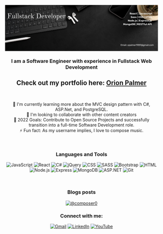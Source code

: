 <img align="center" alt="HTML5" width="1000px" src="Margarita Perez.png" style="padding-right:10px;" />
<h3 align="center">I am a Software Engineer with experience in Fullstack Web Development</h3>

<div align=center >

## Check out my portfolio here: [Orion Palmer](https://www.orionpalmer.com)
 
 <br>
 
 🌱 I'm currently learning more about the MVC design pattern with C#, ASP.Net, and PostgreSQL.
 <br>
 👯 I'm looking to collaborate with other content creators
 <br>
 💬 2022 Goals: Contribute to Open Source Projects and successfully transition into a full-time Software Development role.
 <br>
 ⚡ Fun fact: As my username implies, I love to compose music.

<br />

### Languages and Tools
 
![JavaScript](https://img.shields.io/badge/-javascript-F7DF1E?&style=for-the-badge&logo=javascript&logoColor=black) 
![React](https://img.shields.io/badge/-ReactJS-grey?&style=for-the-badge&logo=react&logoColor=61DAFB) 
![C#](https://img.shields.io/badge/-C_Sharp-purple?style=for-the-badge&logo=CSharp)
![jQuery](https://img.shields.io/badge/-jQuery-navy?style=for-the-badge&logo=jQuery) 
![CSS](https://img.shields.io/badge/-css3-1572B6?&style=for-the-badge&logo=css3&logoColor=white) 
![SASS](https://img.shields.io/badge/Sass-CC6699?style=for-the-badge&logo=sass&logoColor=white) 
![Bootstrap](https://img.shields.io/badge/-Bootstrap-purple?style=for-the-badge&logo=Bootstrap)
![HTML](https://img.shields.io/badge/HTML5-E34F26?style=for-the-badge&logo=html5&logoColor=white) 
 <br>
 ![Node.js](https://img.shields.io/badge/Node.js-339933?style=for-the-badge&logo=nodedotjs&logoColor=white) 
 ![Express](https://img.shields.io/badge/Express.js-000000?style=for-the-badge&logo=express&logoColor=white) 
 ![MongoDB](https://img.shields.io/badge/-Mongo_DB-brightgreen?style=for-the-badge&logo=MongoDB)
 ![ASP.NET](https://img.shields.io/badge/-ASP.NET-blue?style=for-the-badge&logo=ASPNET)
 ![Git](https://img.shields.io/badge/-Git-F05032?&style=for-the-badge&logo=git&logoColor=white) 

<br />

### Blogs posts
<!-- BLOG-POST-LIST:START -->
<a href="https://orionpalmer.hashnode.dev/" target="blank"><img align="center" src="https://avatars2.githubusercontent.com/u/16342708?s=400&v=4" alt="@composer0" height="50" width="50" /></a>
 

<!-- BLOG-POST-LIST:END -->
 
 ### Connect with me:

[![Gmail](https://img.shields.io/badge/Gmail-D14836?style=for-the-badge&logo=gmail&logoColor=white)](mailto:opalmer1989@gmail.com) [![LinkedIn](https://img.shields.io/badge/linkedin-%230077B5.svg?style=for-the-badge&logo=linkedin&logoColor=white)](https://www.linkedin.com/in/orion-palmer) [![YouTube](https://img.shields.io/badge/-YouTube-red?&style=for-the-badge&logo=youtube&logoColor=white)](https://www.youtube.com/channel/UC1PLqeZnOUcLVteRSYwk1WQ)

<br />
<br />

[portfolio]: https://www.orionpalmer.com
[linkedin]: https://www.linkedin.com/in/orionpalmer
[youtube]: https://www.youtube.com/channel/UC1PLqeZnOUcLVteRSYwk1WQ
[hashnode]: https://orionpalmer.hashnode.dev/
